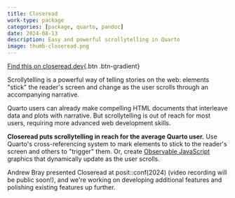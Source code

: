 ```yaml
---
title: Closeread
work-type: package
categories: [package, quarto, pandoc]
date: 2024-08-13
description: Easy and powerful scrollytelling in Quarto
image: thumb-closeread.png
---
```


[Find this on closeread.dev](https://closeread.dev){.btn .btn-gradient}

Scrollytelling is a powerful way of telling stories on the web: elements "stick" the reader's screen and change as the user scrolls through an accompanying narrative.

Quarto users can already make compelling HTML documents that interleave data and plots with narrative. But scrollytelling is out of reach for most users, requiring more advanced web development skills.

**Closeread puts scrollytelling in reach for the average Quarto user.** Use Quarto's cross-referencing system to mark elements to stick to the reader's screen and others to "trigger" them. Or, create [Observable JavaScript](https://quarto.org/docs/interactive/index.html#observable-js) graphics that dynamically update as the user scrolls.

Andrew Bray presented Closeread at posit::conf(2024) (video recording will be public soon!), and we're working on developing additional features and polishing existing features up further.
